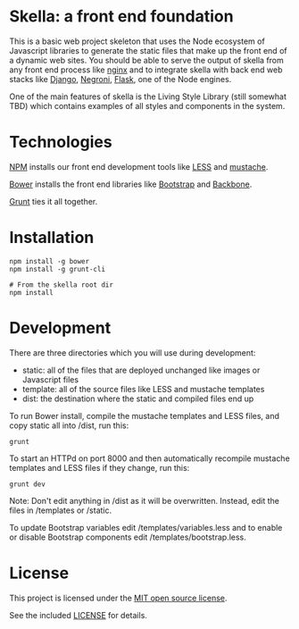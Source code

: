 # Skella: a front end foundation

This is a basic web project skeleton that uses the Node ecosystem of Javascript libraries to generate the static files that make up the front end of a dynamic web sites.  You should be able to serve the output of skella from any front end process like [nginx](http://nginx.org/) and to integrate skella with back end web stacks like [Django](https://www.djangoproject.com/), [Negroni](https://github.com/codegangsta/negroni), [Flask](http://flask.pocoo.org/), one of the Node engines.

One of the main features of skella is the Living Style Library (still somewhat TBD) which contains examples of all styles and components in the system.

# Technologies

[NPM](https://www.npmjs.org/) installs our front end development tools like [LESS](http://lesscss.org/) and [mustache](https://github.com/janl/mustache.js).

[Bower](http://bower.io/) installs the front end libraries like [Bootstrap](http://getbootstrap.com/) and [Backbone](http://backbonejs.org/).

[Grunt](http://gruntjs.com/) ties it all together.

# Installation

	npm install -g bower
	npm install -g grunt-cli

	# From the skella root dir
	npm install


# Development

There are three directories which you will use during development:

- static: all of the files that are deployed unchanged like images or Javascript files
- template: all of the source files like LESS and mustache templates
- dist: the destination where the static and compiled files end up

	
To run Bower install, compile the mustache templates and LESS files, and copy static all into /dist, run this:

	grunt 

To start an HTTPd on port 8000 and then automatically recompile mustache templates and LESS files if they change, run this:

	grunt dev

Note: Don't edit anything in /dist as it will be overwritten.  Instead, edit the files in /templates or /static.

To update Bootstrap variables edit /templates/variables.less and to enable or disable Bootstrap components edit /templates/bootstrap.less.


# License

This project is licensed under the [MIT open source license](http://opensource.org/licenses/MIT).

See the included [LICENSE](https://github.com/podipo/skella/blob/master/LICENSE) for details.
